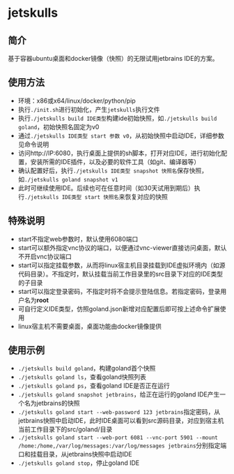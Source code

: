 # jetskulls

## 简介
基于容器ubuntu桌面和docker镜像（快照）的无限试用jetbrains IDE的方案。

## 使用方法
* 环境：x86或x64/linux/docker/python/pip
* 执行`./init.sh`进行初始化，产生`jetskulls`执行文件
* 执行`./jetskulls build IDE类型`构建ide初始快照，如`./jetskulls build goland`，初始快照名固定为v0
* 通过`./jetskulls IDE类型 start 参数 v0`，从初始快照中启动IDE，详细参数见命令说明
* 访问http://IP:6080，执行桌面上提供的sh脚本，打开对应IDE，进行初始化配置，安装所需的IDE插件，以及必要的软件工具（如git、编译器等）
* 确认配置好后，执行`./jetskulls IDE类型 snapshot 快照名`保存快照，如`./jetskulls goland snapshot v1`
* 此时可继续使用IDE。后续也可在任意时间（如30天试用到期后）执行`./jetskulls IDE类型 start 快照名`来恢复对应的快照

## 特殊说明
* start不指定web参数时，默认使用6080端口
* start可以额外指定vnc协议的端口，以便通过vnc-viewer直接访问桌面，默认不开启vnc协议端口
* start可以指定挂载参数，从而将linux宿主机目录挂载到IDE虚拟环境内（如源代码目录）。不指定时，默认挂载当前工作目录里的src目录下对应的IDE类型的子目录
* start可以指定登录密码，不指定时将不会提示登陆信息。若指定密码，登录用户名为<b>root</b>
* 可自行定义IDE类型，仿照goland.json新增对应配置后即可按上述命令扩展使用
* linux宿主机不需要桌面，桌面功能由docker镜像提供

## 使用示例
* `./jetskulls build goland`，构建goland首个快照
* `./jetskulls goland ls`，查看goland快照列表
* `./jetskulls goland ps`，查看goland IDE是否正在运行
* `./jetskulls goland snapshot jetbrains`，给正在运行的goland IDE产生一个名为jetbrains的快照
* `./jetskulls goland start --web-password 123 jetbrains`指定密码，从jetbrains快照中启动IDE，此时IDE桌面可以看到src源码目录，对应到宿主机当前工作目录下的src/goland/目录
* `./jetskulls goland start --web-port 6081 --vnc-port 5901 --mount /home:/home,/var/log/messages:/var/log/messages jetbrains`分别指定端口和挂载目录，从jetbrains快照中启动IDE
* `./jetskulls goland stop`，停止goland IDE
